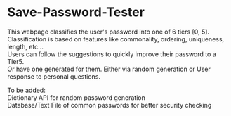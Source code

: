 # Save-Password-Tester

This webpage classifies the user's password into one of 6 tiers [0, 5]. 
      </br> Classification is based on features like commonality, ordering, uniqueness, length, etc...
      </br> Users can follow the suggestions to quickly improve their password to a Tier5.
      </br> Or have one generated for them. Either via random generation or User response to personal questions. 

To be added:  </br>
Dictionary API for random password generation  </br>
Database/Text File of common passwords for better security checking
